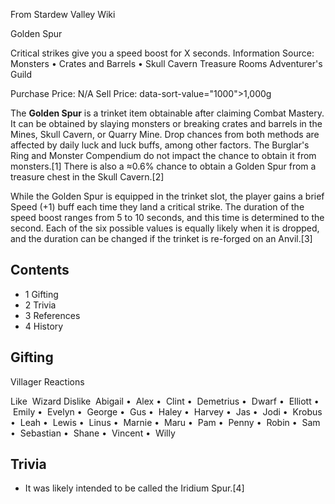 From Stardew Valley Wiki

Golden Spur

Critical strikes give you a speed boost for X seconds. Information Source: Monsters • Crates and Barrels • Skull Cavern Treasure Rooms Adventurer's Guild

Purchase Price: N/A Sell Price: data-sort-value="1000"&gt;1,000g

The **Golden Spur** is a trinket item obtainable after claiming Combat Mastery. It can be obtained by slaying monsters or breaking crates and barrels in the Mines, Skull Cavern, or Quarry Mine. Drop chances from both methods are affected by daily luck and luck buffs, among other factors. The Burglar's Ring and Monster Compendium do not impact the chance to obtain it from monsters.\[1] There is also a ≈0.6% chance to obtain a Golden Spur from a treasure chest in the Skull Cavern.\[2]

While the Golden Spur is equipped in the trinket slot, the player gains a brief Speed (+1) buff each time they land a critical strike. The duration of the speed boost ranges from 5 to 10 seconds, and this time is determined to the second. Each of the six possible values is equally likely when it is dropped, and the duration can be changed if the trinket is re-forged on an Anvil.\[3]

## Contents

- 1 Gifting
- 2 Trivia
- 3 References
- 4 History

## Gifting

Villager Reactions

Like  Wizard Dislike  Abigail •  Alex •  Clint •  Demetrius •  Dwarf •  Elliott •  Emily •  Evelyn •  George •  Gus •  Haley •  Harvey •  Jas •  Jodi •  Krobus •  Leah •  Lewis •  Linus •  Marnie •  Maru •  Pam •  Penny •  Robin •  Sam •  Sebastian •  Shane •  Vincent •  Willy

## Trivia

- It was likely intended to be called the Iridium Spur.\[4]